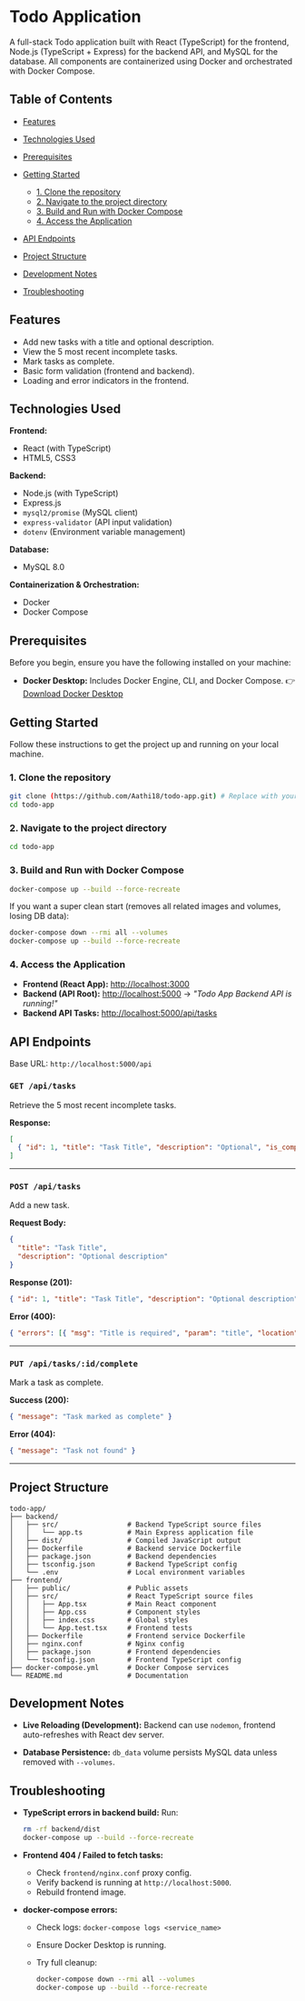 # Todo Application

A full-stack Todo application built with React (TypeScript) for the frontend, Node.js (TypeScript + Express) for the backend API, and MySQL for the database. All components are containerized using Docker and orchestrated with Docker Compose.

## Table of Contents

* [Features](#features)
* [Technologies Used](#technologies-used)
* [Prerequisites](#prerequisites)
* [Getting Started](#getting-started)

  * [1. Clone the repository](#1-clone-the-repository)
  * [2. Navigate to the project directory](#2-navigate-to-the-project-directory)
  * [3. Build and Run with Docker Compose](#3-build-and-run-with-docker-compose)
  * [4. Access the Application](#4-access-the-application)
* [API Endpoints](#api-endpoints)
* [Project Structure](#project-structure)
* [Development Notes](#development-notes)
* [Troubleshooting](#troubleshooting)

## Features

* Add new tasks with a title and optional description.
* View the 5 most recent incomplete tasks.
* Mark tasks as complete.
* Basic form validation (frontend and backend).
* Loading and error indicators in the frontend.

## Technologies Used

**Frontend:**

* React (with TypeScript)
* HTML5, CSS3

**Backend:**

* Node.js (with TypeScript)
* Express.js
* `mysql2/promise` (MySQL client)
* `express-validator` (API input validation)
* `dotenv` (Environment variable management)

**Database:**

* MySQL 8.0

**Containerization & Orchestration:**

* Docker
* Docker Compose

## Prerequisites

Before you begin, ensure you have the following installed on your machine:

* **Docker Desktop:** Includes Docker Engine, CLI, and Docker Compose.
  👉 [Download Docker Desktop](https://www.docker.com/products/docker-desktop/)

## Getting Started

Follow these instructions to get the project up and running on your local machine.

### 1. Clone the repository

```bash
git clone (https://github.com/Aathi18/todo-app.git) # Replace with your actual repo URL
cd todo-app
```

### 2. Navigate to the project directory

```bash
cd todo-app
```

### 3. Build and Run with Docker Compose

```bash
docker-compose up --build --force-recreate
```

If you want a super clean start (removes all related images and volumes, losing DB data):

```bash
docker-compose down --rmi all --volumes
docker-compose up --build --force-recreate
```

### 4. Access the Application

* **Frontend (React App):** [http://localhost:3000](http://localhost:3000)
* **Backend (API Root):** [http://localhost:5000](http://localhost:5000) → *"Todo App Backend API is running!"*
* **Backend API Tasks:** [http://localhost:5000/api/tasks](http://localhost:5000/api/tasks)

## API Endpoints

Base URL: `http://localhost:5000/api`

### `GET /api/tasks`

Retrieve the 5 most recent incomplete tasks.

**Response:**

```json
[
  { "id": 1, "title": "Task Title", "description": "Optional", "is_completed": false }
]
```

---

### `POST /api/tasks`

Add a new task.

**Request Body:**

```json
{
  "title": "Task Title",
  "description": "Optional description"
}
```

**Response (201):**

```json
{ "id": 1, "title": "Task Title", "description": "Optional description", "is_completed": false }
```

**Error (400):**

```json
{ "errors": [{ "msg": "Title is required", "param": "title", "location": "body" }] }
```

---

### `PUT /api/tasks/:id/complete`

Mark a task as complete.

**Success (200):**

```json
{ "message": "Task marked as complete" }
```

**Error (404):**

```json
{ "message": "Task not found" }
```

---

## Project Structure

```
todo-app/
├── backend/
│   ├── src/                 # Backend TypeScript source files
│   │   └── app.ts           # Main Express application file
│   ├── dist/                # Compiled JavaScript output
│   ├── Dockerfile           # Backend service Dockerfile
│   ├── package.json         # Backend dependencies
│   ├── tsconfig.json        # Backend TypeScript config
│   └── .env                 # Local environment variables
├── frontend/
│   ├── public/              # Public assets
│   ├── src/                 # React TypeScript source files
│   │   ├── App.tsx          # Main React component
│   │   ├── App.css          # Component styles
│   │   ├── index.css        # Global styles
│   │   └── App.test.tsx     # Frontend tests
│   ├── Dockerfile           # Frontend service Dockerfile
│   ├── nginx.conf           # Nginx config
│   ├── package.json         # Frontend dependencies
│   └── tsconfig.json        # Frontend TypeScript config
├── docker-compose.yml       # Docker Compose services
└── README.md                # Documentation
```

## Development Notes

* **Live Reloading (Development):**
  Backend can use `nodemon`, frontend auto-refreshes with React dev server.

* **Database Persistence:**
  `db_data` volume persists MySQL data unless removed with `--volumes`.

## Troubleshooting

* **TypeScript errors in backend build:**
  Run:

  ```bash
  rm -rf backend/dist
  docker-compose up --build --force-recreate
  ```

* **Frontend 404 / Failed to fetch tasks:**

  * Check `frontend/nginx.conf` proxy config.
  * Verify backend is running at `http://localhost:5000`.
  * Rebuild frontend image.

* **docker-compose errors:**

  * Check logs: `docker-compose logs <service_name>`
  * Ensure Docker Desktop is running.
  * Try full cleanup:

    ```bash
    docker-compose down --rmi all --volumes
    docker-compose up --build --force-recreate
    ```
